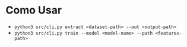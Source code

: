 # Como Usar

- `python3 src/cli.py extract <dataset-path> --out <output-path>`
- `python3 src/cli.py train --model <model-name> --path <features-path>`
